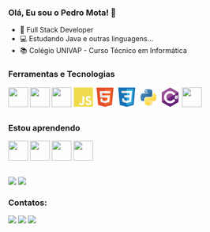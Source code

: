 ### Olá, Eu sou o Pedro Mota! 👋


- 💎 Full Stack Developer
- 💻 Estudando Java e outras linguagens...
- 📚 Colégio UNIVAP - Curso Técnico em Informática

### Ferramentas e Tecnologias

<img src="https://cdn.jsdelivr.net/gh/devicons/devicon/icons/git/git-original.svg" width="40" height="40"/> <img src="https://cdn.jsdelivr.net/gh/devicons/devicon/icons/c/c-original.svg" width="40" height="40"/> <img src="https://cdn.jsdelivr.net/gh/devicons/devicon/icons/cplusplus/cplusplus-original.svg" width="40" height="40"/> <img 
height="40" width="40" src="https://raw.githubusercontent.com/devicons/devicon/master/icons/javascript/javascript-plain.svg"/>
<img height="40" width="40" src="https://raw.githubusercontent.com/devicons/devicon/master/icons/html5/html5-original.svg"/>
<img height="40" width="40" src="https://raw.githubusercontent.com/devicons/devicon/master/icons/css3/css3-original.svg"/>
<img height="40" width="40" src="https://raw.githubusercontent.com/devicons/devicon/master/icons/python/python-original.svg"/>
<img height="40" width="40" src="https://raw.githubusercontent.com/devicons/devicon/master/icons/csharp/csharp-original.svg"/>
<img height="40" width="40" src="https://cdn.jsdelivr.net/gh/devicons/devicon/icons/react/react-original.svg" />
##

### Estou aprendendo

<img src="https://cdn.jsdelivr.net/gh/devicons/devicon/icons/java/java-original.svg" width="40" height="40"/> <img 
src="https://cdn.jsdelivr.net/gh/devicons/devicon/icons/arduino/arduino-original.svg" width="40" height="40"/> <img 
height="40" width="40" src="https://cdn.jsdelivr.net/gh/devicons/devicon/icons/kotlin/kotlin-original.svg" /> <img 
height="40" width="40" src="https://cdn.jsdelivr.net/gh/devicons/devicon/icons/typescript/typescript-original.svg" />
##

<div>
<img height="180em" src="https://github-readme-stats.vercel.app/api/top-langs/?username=PedrooMota&layout=compact&langs_count=7&theme=dracula"/>
<img height="180em" src="https://github-readme-stats.vercel.app/api?username=PedrooMota&show_icons=true&theme=dracula&include_all_commits=true&count_private=true"/>
</div>


### Contatos:
<div>
 <a href="https://instagram.com/Pedrooh_mota" target="_blank"><img src="https://img.shields.io/badge/-Instagram-%23E4405F?style=for-the-badge&logo=instagram&logoColor=white" target="_blank"></a>
 <a href = "mailto:pedrohmota2005@gmail.com.com"><img src="https://img.shields.io/badge/Gmail-D14836?style=for-the-badge&logo=gmail&logoColor=white" target="_blank"></a>
 <a href="https://www.linkedin.com/in/pedro-henrique-mota/" target="_blank"><img src="https://img.shields.io/badge/-LinkedIn-%230077B5?style=for-the-badge&logo=linkedin&logoColor=white" target="_blank"></a> 
